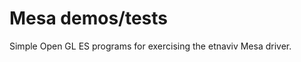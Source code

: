 Mesa demos/tests
================

Simple Open GL ES programs for exercising the etnaviv Mesa driver.

